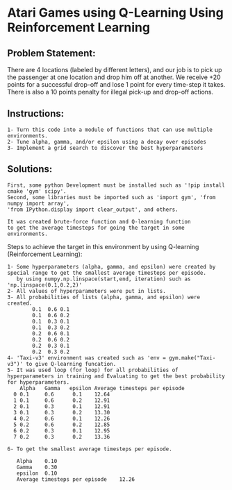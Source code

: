 # Atari Games using Q-Learning Using Reinforcement Learning


## Problem Statement: 
There are 4 locations (labeled by different letters), and our job is to pick up the passenger at one location and drop him off at another. We receive +20 points for a successful drop-off and lose 1 point for every time-step it takes. There is also a 10 points penalty for illegal pick-up and drop-off actions.

## Instructions:

    1- Turn this code into a module of functions that can use multiple environments.
    2- Tune alpha, gamma, and/or epsilon using a decay over episodes
    3- Implement a grid search to discover the best hyperparameters

## Solutions:
      
    First, some python Development must be installed such as '!pip install cmake 'gym' scipy'.
    Second, some libraries must be imported such as 'import gym', 'from numpy import array', 
    'from IPython.display import clear_output', and others.

    It was created brute-force function and Q-learning function
    to get the average timesteps for going the target in some environments.
    
Steps to achieve the target in this environment by using Q-learning (Reinforcement Learning):
    
    1- Some hyperparameters (alpha, gamma, and epsilon) were created by special range to get the smallest average timesteps per episode.
       by using numpy.np.linspace(start,end, iteration) such as 'np.linspace(0.1,0.2,2)'
    2- All values of hyperparameters were put in lists. 
    3- All probabilities of lists (alpha, gamma, and epsilon) were created.
            0.1  0.6 0.1
            0.1  0.6 0.2
            0.1  0.3 0.1
            0.1  0.3 0.2
            0.2  0.6 0.1
            0.2  0.6 0.2
            0.2  0.3 0.1
            0.2  0.3 0.2 
    4- 'Taxi-v3' environment was created such as 'env = gym.make("Taxi-v3")' to give Q-learning funcation.
    5- It was used loop (for loop) for all probabilities of hyperparameters in training and Evaluating to get the best probability for hyperparameters.
       	Alpha	Gamma	epsilon	Average timesteps per episode
      0	0.1  	0.6	     0.1	12.64
      1	0.1	    0.6	     0.2	12.91
      2	0.1	    0.3	     0.1	12.91
      3 0.1	    0.3	     0.2	13.30
      4	0.2	    0.6	     0.1	12.26
      5	0.2	    0.6	     0.2	12.85
      6	0.2	    0.3	     0.1	12.95
      7	0.2	    0.3	     0.2	13.36
       
    6- To get the smallest average timesteps per episode.
       
       Alpha	0.10
       Gamma	0.30
       epsilon	0.10
       Average timesteps per episode	12.26

